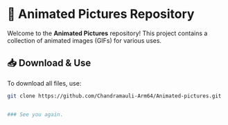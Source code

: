 # 📸 Animated Pictures Repository  

Welcome to the **Animated Pictures** repository! This project contains a collection of animated images (GIFs) for various uses.

## 📥 Download & Use  
To download all files, use:
```sh
git clone https://github.com/Chandramauli-Arm64/Animated-pictures.git


### See you again.